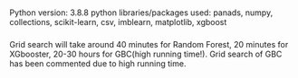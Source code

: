 ###
Python version: 3.8.8
python libraries/packages used: panads, numpy, collections, scikit-learn, csv, imblearn, matplotlib, xgboost
###
Grid search will take around 40 minutes for Random Forest, 20 minutes for XGbooster, 20-30 hours for GBC(high running time!).
Grid search of GBC has been commented due to high running time.